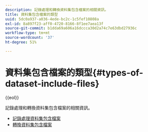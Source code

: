 ```yaml
---
description: 記錄處理和轉換資料集包含檔案的相關資訊。
title: 資料集包含檔案的類型
uuid: 5dc0a937-a036-4ede-bc2c-1c5fef10808a
exl-id: 8a897f23-aff0-4720-8166-8f1ee7aea13f
source-git-commit: b1dda69a606a16dccca30d2a74c7e63dbd27936c
workflow-type: tm+mt
source-wordcount: '37'
ht-degree: 51%

---
```


# 資料集包含檔案的類型{#types-of-dataset-include-files}

{{eol}}

記錄處理和轉換資料集包含檔案的相關資訊。

* [記錄處理資料集包含檔案](../../../../home/c-dataset-const-proc/c-dataset-inc-files/c-types-dataset-inc-files/c-log-proc-dataset-inc-files/c-log-proc-dataset-inc-files.md#concept-999475a22519432e98844622ca95b6ab)
* [轉換資料集包含檔案](../../../../home/c-dataset-const-proc/c-dataset-inc-files/c-types-dataset-inc-files/c-trans-dataset-inc-files.md#concept-c64aa78ed9ce40b8a0f4932c82ff5ace)
